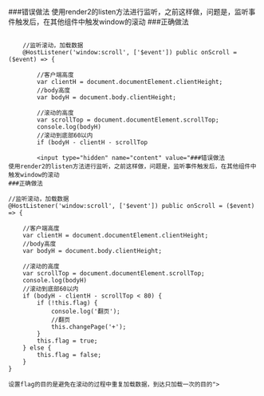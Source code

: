 ###错误做法
使用render2的listen方法进行监听，之前这样做，问题是，监听事件触发后，在其他组件中触发window的滚动
###正确做法
```

    //监听滚动，加载数据
    @HostListener('window:scroll', ['$event']) public onScroll = ($event) => {

        //客户端高度
        var clientH = document.documentElement.clientHeight;
        //body高度
        var bodyH = document.body.clientHeight;

        //滚动的高度
        var scrollTop = document.documentElement.scrollTop;
        console.log(bodyH)
        //滚动到底部60以内
        if (bodyH - clientH - scrollTop 

        <input type="hidden" name="content" value="###错误做法
使用render2的listen方法进行监听，之前这样做，问题是，监听事件触发后，在其他组件中触发window的滚动
###正确做法
```

    //监听滚动，加载数据
    @HostListener('window:scroll', ['$event']) public onScroll = ($event) => {

        //客户端高度
        var clientH = document.documentElement.clientHeight;
        //body高度
        var bodyH = document.body.clientHeight;

        //滚动的高度
        var scrollTop = document.documentElement.scrollTop;
        console.log(bodyH)
        //滚动到底部60以内
        if (bodyH - clientH - scrollTop < 80) {
            if (!this.flag) {
                console.log('翻页');
                //翻页
                this.changePage('+');
            }
            this.flag = true;
        } else {
            this.flag = false;
        }
    }

```
设置flag的目的是避免在滚动的过程中重复加载数据，到达只加载一次的目的">